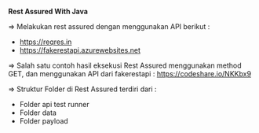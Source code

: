 **Rest Assured With Java**

=> Melakukan rest assured dengan menggunakan API berikut :
- https://reqres.in
- https://fakerestapi.azurewebsites.net

=> Salah satu contoh hasil eksekusi Rest Assured menggunakan method GET, dan menggunakan API dari fakerestapi :
https://codeshare.io/NKKbx9

=> Struktur Folder di Rest Assured terdiri dari :
- Folder api test runner
- Folder data
- Folder payload

  
